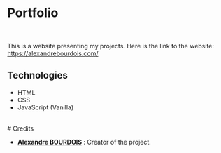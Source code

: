 # Portfolio

<br/>

This is a website presenting my projects. 
Here is the link to the website:  https://alexandrebourdois.com/

## Technologies
- HTML
-   CSS 
-  JavaScript (Vanilla)
<br/>
# Credits

- [**Alexandre BOURDOIS**](https://github.com/alexandre-bourdois) : Creator of the project.
